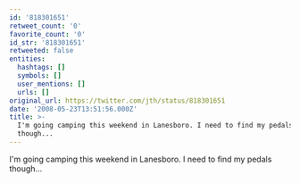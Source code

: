 ```yaml
---
id: '818301651'
retweet_count: '0'
favorite_count: '0'
id_str: '818301651'
retweeted: false
entities:
  hashtags: []
  symbols: []
  user_mentions: []
  urls: []
original_url: https://twitter.com/jth/status/818301651
date: '2008-05-23T13:51:56.000Z'
title: >-
  I'm going camping this weekend in Lanesboro. I need to find my pedals
  though...
---
```


I'm going camping this weekend in Lanesboro. I need to find my pedals though...